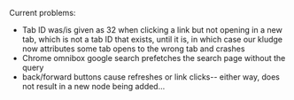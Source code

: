 Current problems:
 - Tab ID was/is given as 32 when clicking a link but not opening in a new tab, which is not a tab ID that exists, until it is, in which case our kludge now attributes some tab opens to the wrong tab and crashes
 - Chrome omnibox google search prefetches the search page without the query
 - back/forward buttons cause refreshes or link clicks-- either way, does not result in a new node being added...
